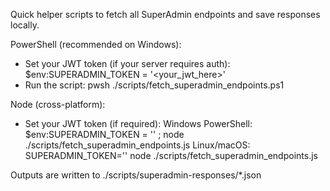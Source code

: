 Quick helper scripts to fetch all SuperAdmin endpoints and save responses locally.

PowerShell (recommended on Windows):
- Set your JWT token (if your server requires auth):
  $env:SUPERADMIN_TOKEN = '<your_jwt_here>'
- Run the script:
  pwsh ./scripts/fetch_superadmin_endpoints.ps1

Node (cross-platform):
- Set your JWT token (if required):
  Windows PowerShell: $env:SUPERADMIN_TOKEN = '<jwt>' ; node ./scripts/fetch_superadmin_endpoints.js
  Linux/macOS: SUPERADMIN_TOKEN='<jwt>' node ./scripts/fetch_superadmin_endpoints.js

Outputs are written to ./scripts/superadmin-responses/*.json
